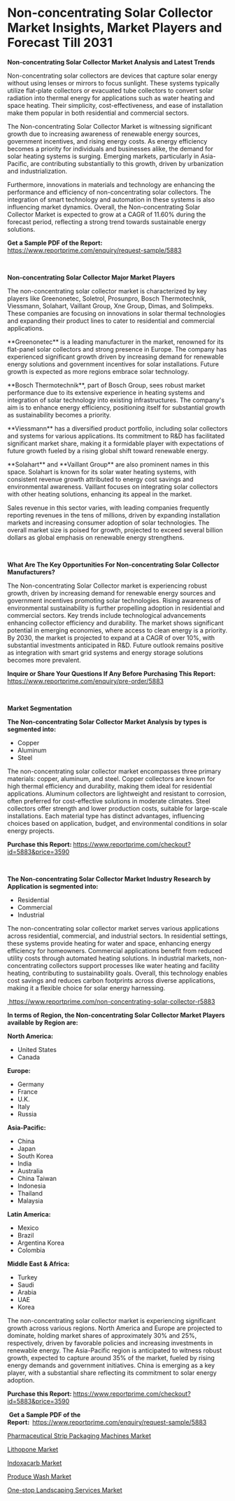<p><h1>Non-concentrating Solar Collector Market Insights, Market Players and Forecast Till 2031</h1></p><p><strong>Non-concentrating Solar Collector Market Analysis and Latest Trends</strong></p>
<p><p>Non-concentrating solar collectors are devices that capture solar energy without using lenses or mirrors to focus sunlight. These systems typically utilize flat-plate collectors or evacuated tube collectors to convert solar radiation into thermal energy for applications such as water heating and space heating. Their simplicity, cost-effectiveness, and ease of installation make them popular in both residential and commercial sectors.</p><p>The Non-concentrating Solar Collector Market is witnessing significant growth due to increasing awareness of renewable energy sources, government incentives, and rising energy costs. As energy efficiency becomes a priority for individuals and businesses alike, the demand for solar heating systems is surging. Emerging markets, particularly in Asia-Pacific, are contributing substantially to this growth, driven by urbanization and industrialization.</p><p>Furthermore, innovations in materials and technology are enhancing the performance and efficiency of non-concentrating solar collectors. The integration of smart technology and automation in these systems is also influencing market dynamics. Overall, the Non-concentrating Solar Collector Market is expected to grow at a CAGR of 11.60% during the forecast period, reflecting a strong trend towards sustainable energy solutions.</p></p>
<p><strong>Get a Sample PDF of the Report:&nbsp;</strong> <a href="https://www.reportprime.com/enquiry/request-sample/5883">https://www.reportprime.com/enquiry/request-sample/5883</a></p>
<p>&nbsp;</p>
<p><strong>Non-concentrating Solar Collector Major Market Players</strong></p>
<p><p>The non-concentrating solar collector market is characterized by key players like Greenonetec, Soletrol, Prosunpro, Bosch Thermotechnik, Viessmann, Solahart, Vaillant Group, Xne Group, Dimas, and Solimpeks. These companies are focusing on innovations in solar thermal technologies and expanding their product lines to cater to residential and commercial applications.</p><p>**Greenonetec** is a leading manufacturer in the market, renowned for its flat-panel solar collectors and strong presence in Europe. The company has experienced significant growth driven by increasing demand for renewable energy solutions and government incentives for solar installations. Future growth is expected as more regions embrace solar technology.</p><p>**Bosch Thermotechnik**, part of Bosch Group, sees robust market performance due to its extensive experience in heating systems and integration of solar technology into existing infrastructures. The company's aim is to enhance energy efficiency, positioning itself for substantial growth as sustainability becomes a priority.</p><p>**Viessmann** has a diversified product portfolio, including solar collectors and systems for various applications. Its commitment to R&D has facilitated significant market share, making it a formidable player with expectations of future growth fueled by a rising global shift toward renewable energy.</p><p>**Solahart** and **Vaillant Group** are also prominent names in this space. Solahart is known for its solar water heating systems, with consistent revenue growth attributed to energy cost savings and environmental awareness. Vaillant focuses on integrating solar collectors with other heating solutions, enhancing its appeal in the market.</p><p>Sales revenue in this sector varies, with leading companies frequently reporting revenues in the tens of millions, driven by expanding installation markets and increasing consumer adoption of solar technologies. The overall market size is poised for growth, projected to exceed several billion dollars as global emphasis on renewable energy strengthens.</p></p>
<p>&nbsp;</p>
<p><strong>What Are The Key Opportunities For Non-concentrating Solar Collector Manufacturers?</strong></p>
<p><p>The Non-concentrating Solar Collector market is experiencing robust growth, driven by increasing demand for renewable energy sources and government incentives promoting solar technologies. Rising awareness of environmental sustainability is further propelling adoption in residential and commercial sectors. Key trends include technological advancements enhancing collector efficiency and durability. The market shows significant potential in emerging economies, where access to clean energy is a priority. By 2030, the market is projected to expand at a CAGR of over 10%, with substantial investments anticipated in R&D. Future outlook remains positive as integration with smart grid systems and energy storage solutions becomes more prevalent.</p></p>
<p><strong>Inquire or Share Your Questions If Any Before Purchasing This Report:</strong> <a href="https://www.reportprime.com/enquiry/pre-order/5883">https://www.reportprime.com/enquiry/pre-order/5883</a></p>
<p>&nbsp;</p>
<p><strong>Market Segmentation</strong></p>
<p><strong>The Non-concentrating Solar Collector Market Analysis by types is segmented into:</strong></p>
<p><ul><li>Copper</li><li>Aluminum</li><li>Steel</li></ul></p>
<p><p>The non-concentrating solar collector market encompasses three primary materials: copper, aluminum, and steel. Copper collectors are known for high thermal efficiency and durability, making them ideal for residential applications. Aluminum collectors are lightweight and resistant to corrosion, often preferred for cost-effective solutions in moderate climates. Steel collectors offer strength and lower production costs, suitable for large-scale installations. Each material type has distinct advantages, influencing choices based on application, budget, and environmental conditions in solar energy projects.</p></p>
<p><strong>Purchase this Report:&nbsp;</strong><a href="https://www.reportprime.com/checkout?id=5883&price=3590">https://www.reportprime.com/checkout?id=5883&price=3590</a></p>
<p>&nbsp;</p>
<p><strong>The Non-concentrating Solar Collector Market Industry Research by Application is segmented into:</strong></p>
<p><ul><li>Residential</li><li>Commercial</li><li>Industrial</li></ul></p>
<p><p>The non-concentrating solar collector market serves various applications across residential, commercial, and industrial sectors. In residential settings, these systems provide heating for water and space, enhancing energy efficiency for homeowners. Commercial applications benefit from reduced utility costs through automated heating solutions. In industrial markets, non-concentrating collectors support processes like water heating and facility heating, contributing to sustainability goals. Overall, this technology enables cost savings and reduces carbon footprints across diverse applications, making it a flexible choice for solar energy harnessing.</p></p>
<p><a href="https://www.reportprime.com/non-concentrating-solar-collector-r5883">&nbsp;https://www.reportprime.com/non-concentrating-solar-collector-r5883</a></p>
<p><strong>In terms of Region, the Non-concentrating Solar Collector Market Players available by Region are:</strong></p>
<p>
    <p> <strong> North America: </strong>
        <ul>
            <li>United States</li>
            <li>Canada</li>
        </ul>
        </p> 
    <p> <strong> Europe: </strong>
        <ul>
            <li>Germany</li>
            <li>France</li>
            <li>U.K.</li>
            <li>Italy</li>
            <li>Russia</li>
        </ul>
        </p> 
    <p> <strong> Asia-Pacific: </strong>
        <ul>
            <li>China</li>
            <li>Japan</li>
            <li>South Korea</li>
            <li>India</li>
            <li>Australia</li>
            <li>China Taiwan</li>
            <li>Indonesia</li>
            <li>Thailand</li>
            <li>Malaysia</li>
        </ul>
        </p> 
    <p> <strong> Latin America: </strong>
        <ul>
            <li>Mexico</li>
            <li>Brazil</li>
            <li>Argentina Korea</li>
            <li>Colombia</li>
        </ul>
        </p> 
    <p> <strong> Middle East & Africa: </strong>
        <ul>
            <li>Turkey</li>
            <li>Saudi</li>
            <li>Arabia</li>
            <li>UAE</li>
            <li>Korea</li>
        </ul>
    </p>
    </p>
<p><p>The non-concentrating solar collector market is experiencing significant growth across various regions. North America and Europe are projected to dominate, holding market shares of approximately 30% and 25%, respectively, driven by favorable policies and increasing investments in renewable energy. The Asia-Pacific region is anticipated to witness robust growth, expected to capture around 35% of the market, fueled by rising energy demands and government initiatives. China is emerging as a key player, with a substantial share reflecting its commitment to solar energy adoption.</p></p>
<p><strong>Purchase this Report: </strong><a href="https://www.reportprime.com/checkout?id=5883&price=3590">https://www.reportprime.com/checkout?id=5883&price=3590</a></p>
<p>&nbsp;<strong>Get a Sample PDF of the Report:&nbsp;&nbsp;</strong><a href="https://www.reportprime.com/enquiry/request-sample/5883">https://www.reportprime.com/enquiry/request-sample/5883</a></p>
<p><strong></strong></p>
<p><p><a href="https://issuu.com/reportprime-2/docs/pharmaceutical-strip-packaging-mach_8797808eb417c7">Pharmaceutical Strip Packaging Machines Market</a></p><p><a href="https://www.linkedin.com/pulse/how-lithopone-market-evolve-growth-analysis-year-2024-2031-sxsce?trackingId=gIKHqjIuR%2FafjIsQOUuKjQ%3D%3D">Lithopone Market</a></p><p><a href="https://medium.com/@kirstencharrison82024/indoxacarb-market-market-segmentation-geographical-regions-and-market-forcast-till-2031-5f358d0957b8">Indoxacarb Market</a></p><p><a href="https://www.linkedin.com/pulse/global-perspectives-produce-wash-market-trends-challenges-s9yfe?trackingId=Co1Kt2NOTJaRsoa4UguymQ%3D%3D">Produce Wash Market</a></p><p><a href="https://issuu.com/reportprime-2/docs/one-stop-landscaping-services-marke_39dfd900b1771b">One-stop Landscaping Services Market</a></p></p>